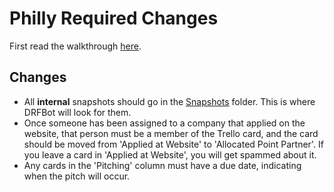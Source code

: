 # Philly Required Changes

First read the walkthrough [here](WALKTHROUGH.md).

## Changes

- All **internal** snapshots should go in the [Snapshots](https://drive.google.com/drive/u/4/folders/0B5YV7AKNT7yoVlNER3dscVZPdk0) folder. This is where DRFBot will look for them.
- Once someone has been assigned to a company that applied on the website, that person must be a member of the Trello card, and the card should be moved from 'Applied at Website' to 'Allocated Point Partner'. If you leave a card in 'Applied at Website', you will get spammed about it.
- Any cards in the 'Pitching' column must have a due date, indicating when the pitch will occur.
